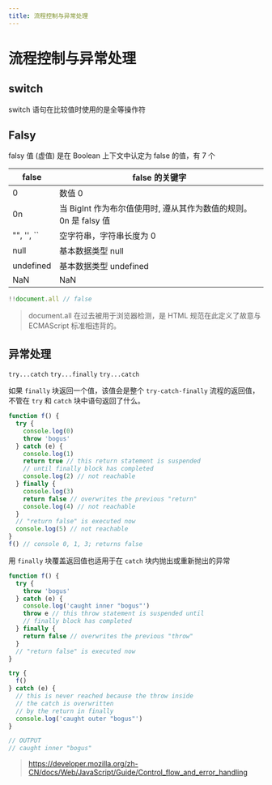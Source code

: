 ```yaml
---
title: 流程控制与异常处理
---
```


# 流程控制与异常处理

## switch

switch 语句在比较值时使用的是全等操作符

## Falsy

falsy 值 (虚值) 是在 Boolean 上下文中认定为 false 的值，有 7 个

| false                               | false 的关键字                                                   |
| ----------------------------------- | ---------------------------------------------------------------- |
| 0                                   | 数值 0                                                           |
| 0n                                  | 当 BigInt 作为布尔值使用时, 遵从其作为数值的规则。0n 是 falsy 值 |
| "", '', ``|空字符串，字符串长度为 0 |
| null                                | 基本数据类型 null                                                |
| undefined                           | 基本数据类型 undefined                                           |
| NaN                                 | NaN                                                              |

```js
!!document.all // false
```

> document.all 在过去被用于浏览器检测，是 HTML 规范在此定义了故意与 ECMAScript 标准相违背的。

## 异常处理

`try...catch`
`try...finally`
`try...catch`

如果 `finally` 块返回一个值，该值会是整个 `try-catch-finally` 流程的返回值，不管在 `try` 和 `catch` 块中语句返回了什么。

```js
function f() {
  try {
    console.log(0)
    throw 'bogus'
  } catch (e) {
    console.log(1)
    return true // this return statement is suspended
    // until finally block has completed
    console.log(2) // not reachable
  } finally {
    console.log(3)
    return false // overwrites the previous "return"
    console.log(4) // not reachable
  }
  // "return false" is executed now
  console.log(5) // not reachable
}
f() // console 0, 1, 3; returns false
```

用 `finally` 块覆盖返回值也适用于在 `catch` 块内抛出或重新抛出的异常

```js
function f() {
  try {
    throw 'bogus'
  } catch (e) {
    console.log('caught inner "bogus"')
    throw e // this throw statement is suspended until
    // finally block has completed
  } finally {
    return false // overwrites the previous "throw"
  }
  // "return false" is executed now
}

try {
  f()
} catch (e) {
  // this is never reached because the throw inside
  // the catch is overwritten
  // by the return in finally
  console.log('caught outer "bogus"')
}

// OUTPUT
// caught inner "bogus"
```

> https://developer.mozilla.org/zh-CN/docs/Web/JavaScript/Guide/Control_flow_and_error_handling

